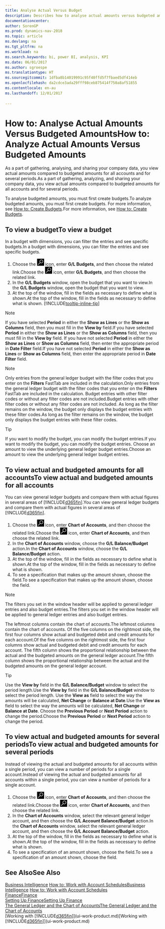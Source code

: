 ```yaml
---
title: Analyse Actual Versus Budget
description: Describes how to analyse actual amounts versus budgeted amounts.
documentationcenter: 
author: SorenGP
ms.prod: dynamics-nav-2018
ms.topic: article
ms.devlang: na
ms.tgt_pltfrm: na
ms.workload: na
ms.search.keywords: bi, power BI, analysis, KPI
ms.date: 06/01/2017
ms.author: sgroespe
ms.translationtype: HT
ms.sourcegitcommit: 1dfba8b14019991c95f40ffd5f7fbaed5df414eb
ms.openlocfilehash: da2cdce3ada29fff98ceb875414f750a8af51855
ms.contentlocale: en-au
ms.lasthandoff: 12/01/2017

---
```

# <a name="how-to-analyze-actual-amounts-versus-budgeted-amounts"></a><span data-ttu-id="681a2-103">How to: Analyse Actual Amounts Versus Budgeted Amounts</span><span class="sxs-lookup"><span data-stu-id="681a2-103">How to: Analyze Actual Amounts Versus Budgeted Amounts</span></span>
<span data-ttu-id="681a2-104">As a part of gathering, analysing, and sharing your company data, you view actual amounts compared to budgeted amounts for all accounts and for several periods.</span><span class="sxs-lookup"><span data-stu-id="681a2-104">As a part of gathering, analyzing, and sharing your company data, you view actual amounts compared to budgeted amounts for all accounts and for several periods.</span></span>

<span data-ttu-id="681a2-105">To analyse budgeted amounts, you must first create budgets.</span><span class="sxs-lookup"><span data-stu-id="681a2-105">To analyze budgeted amounts, you must first create budgets.</span></span> <span data-ttu-id="681a2-106">For more information, see [How to: Create Budgets](finance-how-create-budgets.md).</span><span class="sxs-lookup"><span data-stu-id="681a2-106">For more information, see [How to: Create Budgets](finance-how-create-budgets.md).</span></span>

## <a name="to-view-a-budget"></a><span data-ttu-id="681a2-107">To view a budget</span><span class="sxs-lookup"><span data-stu-id="681a2-107">To view a budget</span></span>
<span data-ttu-id="681a2-108">In a budget with dimensions, you can filter the entries and see specific budgets.</span><span class="sxs-lookup"><span data-stu-id="681a2-108">In a budget with dimensions, you can filter the entries and see specific budgets.</span></span>

1. <span data-ttu-id="681a2-109">Choose the ![Search for Page or Report](media/ui-search/search_small.png "Search for Page or Report icon") icon, enter **G/L Budgets**, and then choose the related link.</span><span class="sxs-lookup"><span data-stu-id="681a2-109">Choose the ![Search for Page or Report](media/ui-search/search_small.png "Search for Page or Report icon") icon, enter **G/L Budgets**, and then choose the related link.</span></span>
2. <span data-ttu-id="681a2-110">In the **G/L Budgets** window, open the budget that you want to view.</span><span class="sxs-lookup"><span data-stu-id="681a2-110">In the **G/L Budgets** window, open the budget that you want to view.</span></span>  
3. <span data-ttu-id="681a2-111">At the top of the window, fill in the fields as necessary to define what is shown.</span><span class="sxs-lookup"><span data-stu-id="681a2-111">At the top of the window, fill in the fields as necessary to define what is shown.</span></span> [!INCLUDE[tooltip-inline-tip](includes/tooltip-inline-tip_md.md)]

> [!NOTE]  
>   <span data-ttu-id="681a2-112">If you have selected **Period** in either the **Show as Lines** or the **Show as Columns** field, then you must fill in the **View by** field.</span><span class="sxs-lookup"><span data-stu-id="681a2-112">If you have selected **Period** in either the **Show as Lines** or the **Show as Columns** field, then you must fill in the **View by** field.</span></span> <span data-ttu-id="681a2-113">If you have not selected **Period** in either the **Show as Lines** or **Show as Columns** field, then enter the appropriate period in **Date Filter** field.</span><span class="sxs-lookup"><span data-stu-id="681a2-113">If you have not selected **Period** in either the **Show as Lines** or **Show as Columns** field, then enter the appropriate period in **Date Filter** field.</span></span>  

> [!NOTE]  
>   <span data-ttu-id="681a2-114">Only entries from the general ledger budget with the filter codes that you enter on the **Filters** FastTab are included in the calculation.</span><span class="sxs-lookup"><span data-stu-id="681a2-114">Only entries from the general ledger budget with the filter codes that you enter on the **Filters** FastTab are included in the calculation.</span></span> <span data-ttu-id="681a2-115">Budget entries with other filter codes or without any filter codes are not included.</span><span class="sxs-lookup"><span data-stu-id="681a2-115">Budget entries with other filter codes or without any filter codes are not included.</span></span> <span data-ttu-id="681a2-116">As long as the filter remains on the window, the budget only displays the budget entries with these filter codes.</span><span class="sxs-lookup"><span data-stu-id="681a2-116">As long as the filter remains on the window, the budget only displays the budget entries with these filter codes.</span></span>  

> [!TIP]  
>   <span data-ttu-id="681a2-117">If you want to modify the budget, you can modify the budget entries.</span><span class="sxs-lookup"><span data-stu-id="681a2-117">If you want to modify the budget, you can modify the budget entries.</span></span> <span data-ttu-id="681a2-118">Choose an amount to view the underlying general ledger budget entries.</span><span class="sxs-lookup"><span data-stu-id="681a2-118">Choose an amount to view the underlying general ledger budget entries.</span></span>

## <a name="to-view-actual-and-budgeted-amounts-for-all-accounts"></a><span data-ttu-id="681a2-119">To view actual and budgeted amounts for all accounts</span><span class="sxs-lookup"><span data-stu-id="681a2-119">To view actual and budgeted amounts for all accounts</span></span>  
<span data-ttu-id="681a2-120">You can view general ledger budgets and compare them with actual figures in several areas of [!INCLUDE[d365fin](includes/d365fin_md.md)].</span><span class="sxs-lookup"><span data-stu-id="681a2-120">You can view general ledger budgets and compare them with actual figures in several areas of [!INCLUDE[d365fin](includes/d365fin_md.md)].</span></span>

1. <span data-ttu-id="681a2-121">Choose the ![Search for Page or Report](media/ui-search/search_small.png "Search for Page or Report icon") icon, enter **Chart of Accounts**, and then choose the related link.</span><span class="sxs-lookup"><span data-stu-id="681a2-121">Choose the ![Search for Page or Report](media/ui-search/search_small.png "Search for Page or Report icon") icon, enter **Chart of Accounts**, and then choose the related link.</span></span>  
2. <span data-ttu-id="681a2-122">In the **Chart of Accounts** window, choose the **G/L Balance/Budget** action.</span><span class="sxs-lookup"><span data-stu-id="681a2-122">In the **Chart of Accounts** window, choose the **G/L Balance/Budget** action.</span></span>
3. <span data-ttu-id="681a2-123">At the top of the window, fill in the fields as necessary to define what is shown.</span><span class="sxs-lookup"><span data-stu-id="681a2-123">At the top of the window, fill in the fields as necessary to define what is shown.</span></span>  
4. <span data-ttu-id="681a2-124">To see a specification that makes up the amount shown, choose the field.</span><span class="sxs-lookup"><span data-stu-id="681a2-124">To see a specification that makes up the amount shown, choose the field.</span></span>  

> [!NOTE]  
>   <span data-ttu-id="681a2-125">The filters you set in the window header will be applied to general ledger entries and also budget entries.</span><span class="sxs-lookup"><span data-stu-id="681a2-125">The filters you set in the window header will be applied to general ledger entries and also budget entries.</span></span>

<span data-ttu-id="681a2-126">The leftmost columns contain the chart of accounts.</span><span class="sxs-lookup"><span data-stu-id="681a2-126">The leftmost columns contain the chart of accounts.</span></span> <span data-ttu-id="681a2-127">Of the five columns on the rightmost side, the first four columns show actual and budgeted debit and credit amounts for each account.</span><span class="sxs-lookup"><span data-stu-id="681a2-127">Of the five columns on the rightmost side, the first four columns show actual and budgeted debit and credit amounts for each account.</span></span> <span data-ttu-id="681a2-128">The fifth column shows the proportional relationship between the actual and the budgeted amounts on the general ledger account.</span><span class="sxs-lookup"><span data-stu-id="681a2-128">The fifth column shows the proportional relationship between the actual and the budgeted amounts on the general ledger account.</span></span>  

> [!TIP]  
>   <span data-ttu-id="681a2-129">Use the **View by** field in the **G/L Balance/Budget** window to select the period length.</span><span class="sxs-lookup"><span data-stu-id="681a2-129">Use the **View by** field in the **G/L Balance/Budget** window to select the period length.</span></span> <span data-ttu-id="681a2-130">Use the **View as** field to select the way the amounts will be calculated, **Net Change** or **Balance at Date**.</span><span class="sxs-lookup"><span data-stu-id="681a2-130">Use the **View as** field to select the way the amounts will be calculated, **Net Change** or **Balance at Date**.</span></span> <span data-ttu-id="681a2-131">Choose the **Previous Period** or **Next Period** action to change the period.</span><span class="sxs-lookup"><span data-stu-id="681a2-131">Choose the **Previous Period** or **Next Period** action to change the period.</span></span>  

## <a name="to-view-actual-and-budgeted-amounts-for-several-periods"></a><span data-ttu-id="681a2-132">To view actual and budgeted amounts for several periods</span><span class="sxs-lookup"><span data-stu-id="681a2-132">To view actual and budgeted amounts for several periods</span></span>  
<span data-ttu-id="681a2-133">Instead of viewing the actual and budgeted amounts for all accounts within a single period, you can view a number of periods for a single account.</span><span class="sxs-lookup"><span data-stu-id="681a2-133">Instead of viewing the actual and budgeted amounts for all accounts within a single period, you can view a number of periods for a single account.</span></span>  

1. <span data-ttu-id="681a2-134">Choose the ![Search for Page or Report](media/ui-search/search_small.png "Search for Page or Report icon") icon, enter **Chart of Accounts**, and then choose the related link.</span><span class="sxs-lookup"><span data-stu-id="681a2-134">Choose the ![Search for Page or Report](media/ui-search/search_small.png "Search for Page or Report icon") icon, enter **Chart of Accounts**, and then choose the related link.</span></span>  
2. <span data-ttu-id="681a2-135">In the **Chart of Accounts** window, select the relevant general ledger account, and then choose the **G/L Account Balance/Budget** action.</span><span class="sxs-lookup"><span data-stu-id="681a2-135">In the **Chart of Accounts** window, select the relevant general ledger account, and then choose the **G/L Account Balance/Budget** action.</span></span>  
3. <span data-ttu-id="681a2-136">At the top of the window, fill in the fields as necessary to define what is shown.</span><span class="sxs-lookup"><span data-stu-id="681a2-136">At the top of the window, fill in the fields as necessary to define what is shown.</span></span>   
4. <span data-ttu-id="681a2-137">To see a specification of an amount shown, choose the field.</span><span class="sxs-lookup"><span data-stu-id="681a2-137">To see a specification of an amount shown, choose the field.</span></span>  

## <a name="see-also"></a><span data-ttu-id="681a2-138">See Also</span><span class="sxs-lookup"><span data-stu-id="681a2-138">See Also</span></span>
<span data-ttu-id="681a2-139">[Business Intelligence](bi.md)
[How to: Work with Account Schedules](bi-how-work-account-schedule.md)</span><span class="sxs-lookup"><span data-stu-id="681a2-139">[Business Intelligence](bi.md)
[How to: Work with Account Schedules](bi-how-work-account-schedule.md)</span></span>  
[<span data-ttu-id="681a2-140">Finance</span><span class="sxs-lookup"><span data-stu-id="681a2-140">Finance</span></span>](finance.md)  
[<span data-ttu-id="681a2-141">Setting Up Finance</span><span class="sxs-lookup"><span data-stu-id="681a2-141">Setting Up Finance</span></span>](finance-setup-finance.md)  
[<span data-ttu-id="681a2-142">The General Ledger and the Chart of Accounts</span><span class="sxs-lookup"><span data-stu-id="681a2-142">The General Ledger and the Chart of Accounts</span></span>](finance-general-ledger.md)  
<span data-ttu-id="681a2-143">[Working with [!INCLUDE[d365fin](includes/d365fin_md.md)]](ui-work-product.md)</span><span class="sxs-lookup"><span data-stu-id="681a2-143">[Working with [!INCLUDE[d365fin](includes/d365fin_md.md)]](ui-work-product.md)</span></span>  

